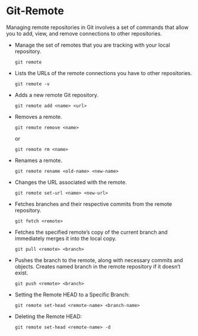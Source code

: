 # Git-Remote
Managing remote repositories in Git involves a set of commands that allow you to add, view, and remove connections to other repositories.

- Manage the set of remotes that you are tracking with your local repository.
  ```
  git remote
  ```
- Lists the URLs of the remote connections you have to other repositories.
  ```
  git remote -v
  ```
- Adds a new remote Git repository.
  ```
  git remote add <name> <url>
  ```
- Removes a remote.
  ```
  git remote remove <name>
  ```
  or
  ```
  git remote rm <name>
  ```
- Renames a remote.
  ```
  git remote rename <old-name> <new-name>
  ```
- Changes the URL associated with the remote.
  ```
  git remote set-url <name> <new-url>
  ```
- Fetches branches and their respective commits from the remote repository.
  ```
  git fetch <remote>
  ```
- Fetches the specified remote’s copy of the current branch and immediately merges it into the local copy.
  ```
  git pull <remote> <branch>
  ```
- Pushes the branch to the remote, along with necessary commits and objects. Creates named branch in the remote repository if it doesn’t exist.
  ```
  git push <remote> <branch>
  ```
- Setting the Remote HEAD to a Specific Branch:
  ```
  git remote set-head <remote-name> <branch-name>
  ```
- Deleting the Remote HEAD:
  ```
  git remote set-head <remote-name> -d
  ```
